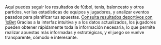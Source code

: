 Aquí puedes seguir los resultados de fútbol, ​​tenis, baloncesto y otros partidos, ver las estadísticas de equipos y jugadores, y analizar eventos pasados ​​para planificar tus apuestas.  [Consulta resultados deportivos con 1xBet](https://1xbet-uy.com/es/results) Gracias a la interfaz intuitiva y a los datos actualizados, los jugadores pueden obtener rápidamente toda la información necesaria, lo que permite realizar apuestas más informadas y estratégicas, y el juego se vuelve transparente, cómodo e interesante.